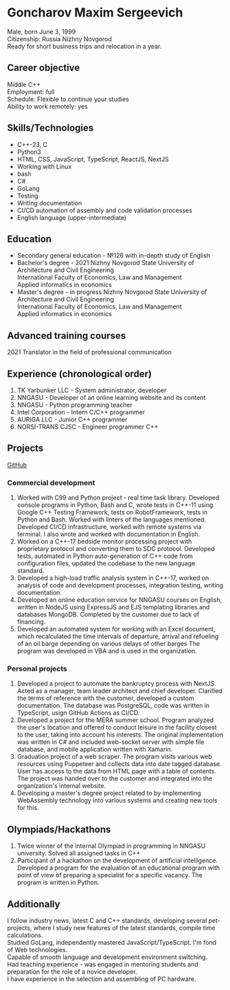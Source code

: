 # Goncharov Maxim Sergeevich
Male, born June 3, 1999\
Citizenship: Russia Nizhny Novgorod\
Ready for short business trips and relocation in a year.

## Career objective
Middle C++\
Employment: full\
Schedule: Flexible to continue your studies\
Ability to work remotely: yes

## Skills/Technologies
- C++-23, C
- Python3
- HTML, CSS, JavaScript, TypeScript, ReactJS, NextJS
- Working with Linux
- bash
- C#
- GoLang
- Testing
- Writing documentation
- CI/CD automation of assembly and code validation processes
- English language (upper-intermediate)

## Education
- Secondary general education - №126 with in-depth study of English
- Bachelor's degree - 2021 Nizhny Novgorod State University of Architecture and Civil Engineering\
   International Faculty of Economics, Law and Management\
   Applied informatics in economics
- Master's degree - in progress Nizhny Novgorod State University of Architecture and Civil Engineering\
   International Faculty of Economics, Law and Management\
   Applied informatics in economics

## Advanced training courses
2021 Translator in the field of professional communication

## Experience (chronological order)
1. TK Yarbunker LLC - System administrator, developer
2. NNGASU - Developer of an online learning website and its content
3. NNGASU - Python programming teacher
4. Intel Corporation - Intern C/C++ programmer
5. AURIGA LLC - Junior C++ programmer
6. NORSI-TRANS CJSC - Engineer programmer C++

## Projects
[GitHub](https://github.com/MaxCharlington)

### Commercial development
1. Worked with C99 and Python project - real time task library.
    Developed console programs in Python, Bash and C, wrote tests
    in C++-11 using Google C++ Testing Framework, tests on RobotFramework,
    tests in Python and Bash. Worked with linters of the languages mentioned.
    Developed CI/CD infrastructure, worked with remote systems via
    terminal. I also wrote and worked with documentation in English.
2. Worked on a C++-17 bedside monitor processing project with
    proprietary protocol and converting them to SDC protocol. Developed
    tests, automated in Python auto-generation of C++ code from configuration
    files, updated the codebase to the new language standard.
3. Developed a high-load traffic analysis system in C++-17, worked on
    analysis of code and development processes, integration testing,
    writing documentation.
4. Developed an online education service for NNGASU courses on
    English, written in NodeJS using
    ExpressJS and EJS templating libraries and databases
    MongoDB. Completed by the customer due to lack of
    financing.
5. Developed an automated system for working with an Excel document,
    which recalculated the time intervals of departure, arrival and
    refueling of an oil barge depending on various delays of other
    barges The program was developed in VBA and is used in the organization.

### Personal projects
1. Developed a project to automate the bankruptcy process with NextJS.
    Acted as a manager, team leader architect and chief developer.
    Clarified the terms of reference with the customer, developed a custom
    documentation. The database was PostgreSQL, code was written in TypeScript,
    usign GitHub Actions as CI/CD.
2. Developed a project for the MERA summer school. Program
    analyzed the user's location and offered to conduct
    leisure in the facility closest to the user, taking into account
    his interests. The original implementation was written in C# and
    included web-socket server with simple file database, and mobile
    application written with Xamarin.
3. Graduation project of a web scraper. The program visits various web
    resources using Puppeteer and collects data into date tagged database.
    User has access to the data from HTML page with a table of contents.
    The project was handed over to the customer and integrated into
    the organization's internal website.
4. Developing a master's degree project related to by implementing WebAssembly
    technology into various systems and creating new tools for this.

## Olympiads/Hackathons
1. Twice winner of the internal Olympiad in programming in
    NNGASU university. Solved all assigned tasks in C++
2. Participant of a hackathon on the development of artificial intelligence.
    Developed a program for the evaluation of an educational program with
    point of view of preparing a specialist for a specific vacancy.
    The program is written in Python.

## Additionally
I follow industry news, latest C and C++ standards, developing
several pet-projects, where I study new features of the latest standards,
compile time calculations.\
Studied GoLang, independently mastered JavaScript/TypeScript. I'm fond of
Web technologies.\
Capable of smooth language and development environment switching.\
Had teaching experience - was engaged in mentoring students and preparation
for the role of a novice developer.\
I have experience in the selection and assembling of PC hardware.

